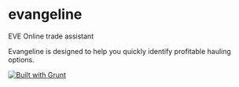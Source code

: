 # evangeline
EVE Online trade assistant

Evangeline is designed to help you quickly identify profitable hauling options.

[![Built with Grunt](https://cdn.gruntjs.com/builtwith.png)](http://gruntjs.com/)
